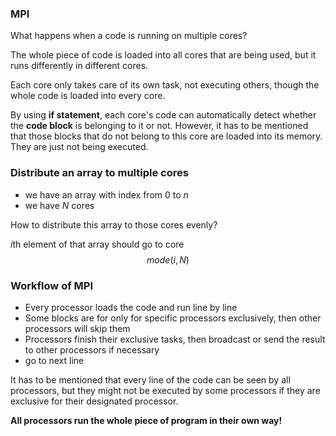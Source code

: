 ### MPI

What happens when a code is running on multiple cores?

The whole piece of code is loaded into all cores that are being used, but it runs differently in different cores.

Each core only takes care of its own task, not executing others, though the whole code is loaded into every core.

By using **if statement**, each core's code can automatically detect whether the **code block** is belonging to it or not. However, it has to be mentioned that those blocks that do not belong to this core are loaded into its memory. They are just not being executed.



### Distribute an array to multiple cores

- we have an array with index from $0$ to $n$
- we have $N$ cores

How to distribute this array to those cores evenly?

$i$th element of that array should go to core
$$
mode(i,N)
$$


### Workflow of MPI

- Every processor loads the code and run line by line 
- Some blocks are for only for specific processors exclusively, then other processors will skip them
- Processors finish their exclusive tasks, then broadcast or send the result to other processors if necessary
- go to next line



It has to be mentioned that every line of the code can be seen by all processors, but they might not be executed by some processors if they are exclusive for their designated processor.

**All processors run the whole piece of program in their own way!**

